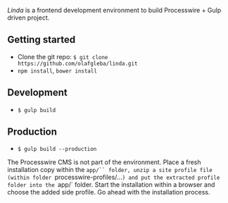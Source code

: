 *Linda* is a frontend development environment to build Processwire + Gulp driven project.

## Getting started

* Clone the git repo: `$ git clone https://github.com/olafgleba/linda.git`
* `npm install`, `bower install`

## Development

* `$ gulp build`

## Production

* `$ gulp build --production`

The Processwire CMS is not part of the environment. Place a fresh installation copy within the `app/`` folder, unzip a site profile file (within folder `processwire-profiles/...`) and put the extracted profile folder into the `app/` folder. Start the installation within a browser and choose the added side profile. Go ahead with the installation process.
